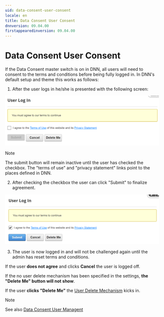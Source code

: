 ```yaml
---
uid: data-consent-user-consent
locale: en
title: Data Consent User Consent
dnnversion: 09.04.00
firstappearedinversion: 09.04.00
---
```


# Data Consent User Consent

If the Data Consent master switch is on in DNN, all users will need to consent to the terms and conditions before being fully logged in. In DNN's default setup and theme this works as follows:

1. After the user logs in he/she is presented with the following screen:

![User must agree](/images/privacy-dc-user1.png)

> [!Note]
> The submit button will remain inactive until the user has checked the checkbox. The "terms of use" and "privacy statement" links point to the places defined in DNN.

2. After checking the checkbox the user can click "Submit" to finalize agreement.

![User agrees](/images/privacy-dc-user2.png)

3. The user is now logged in and will not be challenged again until the admin has reset terms and conditions.

If the user **does not agree** and clicks **Cancel** the user is logged off.

If the no user delete mechanism has been specified in the settings, **the "Delete Me" button will not show**.

If the user **clicks "Delete Me"** the [User Delete Mechanism](xref:data-consent-user-delete) kicks in.

> [!NOTE]
> See also [Data Consent User Managent](xref:data-consent-user-management)
